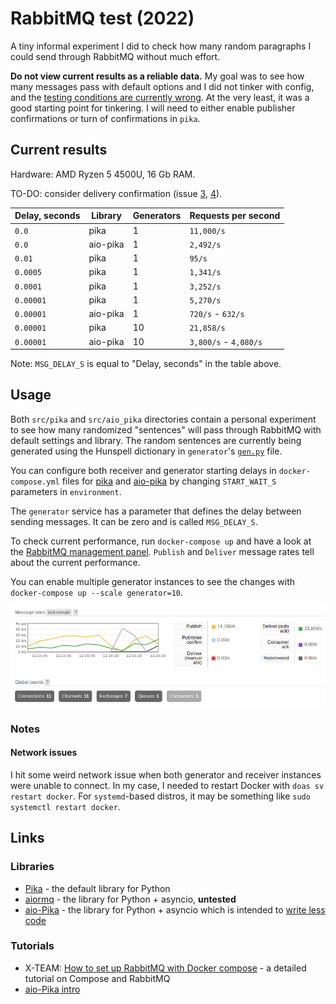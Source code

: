 # RabbitMQ test (2022)

A tiny informal experiment I did to check how many random paragraphs I could send through RabbitMQ
without much effort.

**Do not view current results as a reliable data.**
My goal was to see how many messages pass with default options and I did not tinker with config,
and the [testing conditions are currently wrong](https://github.com/mosquito/aio-pika/issues/460#issuecomment-1108919519).
At the very least, it was a good starting point for tinkering.
I will need to either enable publisher confirmations or turn of confirmations in `pika`.

## Current results

Hardware: AMD Ryzen 5 4500U, 16 Gb RAM.

TO-DO: consider delivery confirmation
(issue [3](https://github.com/6r1d/rabbitmq_speed_test/issues/3), [4](https://github.com/6r1d/rabbitmq_speed_test/issues/4)).

| Delay, seconds | Library  | Generators | Requests per second   |
|----------------|----------|------------|-----------------------|
| `0.0`          | pika     | 1          | `11,000/s`            |
| `0.0`          | aio-pika | 1          | `2,492/s`             |
| `0.01`         | pika     | 1          | `95/s`                |
| `0.0005`       | pika     | 1          | `1,341/s`             |
| `0.0001`       | pika     | 1          | `3,252/s`             |
| `0.00001`      | pika     | 1          | `5,270/s`             |
| `0.00001`      | aio-pika | 1          | `720/s` - `632/s`     |
| `0.00001`      | pika     | 10         | `21,858/s`            |
| `0.00001`      | aio-pika | 10         | `3,800/s` - `4,080/s` |

Note: `MSG_DELAY_S` is equal to "Delay, seconds" in the table above.

## Usage

Both `src/pika` and `src/aio_pika` directories contain a personal experiment to see how many randomized "sentences" will pass through RabbitMQ with default settings and library.
The random sentences are currently being generated using
the Hunspell dictionary in `generator`'s [`gen.py`](./src/common/hs_gen/gen.py) file.

You can configure both receiver and generator starting delays in `docker-compose.yml` files
for [pika](./src/pika/docker-compose.yml) and [aio-pika](./src/aio_pika/docker-compose.yml)
by changing `START_WAIT_S` parameters in `environment`.

The `generator` service has a parameter that defines the delay between sending messages.
It can be zero and is called `MSG_DELAY_S`.

To check current performance, run `docker-compose up` and have a look at the [RabbitMQ management panel](http://127.0.0.1:15672/).
`Publish` and `Deliver` message rates tell about the current performance.

You can enable multiple generator instances to see the changes with `docker-compose up --scale generator=10`.

![Multi-generator test result](./multigen_result.png)

### Notes

#### Network issues

I hit some weird network issue when both generator and receiver instances were unable to connect.
In my case, I needed to restart Docker with `doas sv restart docker`.
For `systemd`-based distros, it may be something like `sudo systemctl restart docker`.

## Links

### Libraries

* [Pika](https://pika.readthedocs.io/en/stable/index.html) - the default library for Python
* [aiormq](https://github.com/mosquito/aiormq) - the library for Python + asyncio, **untested**
* [aio-Pika](https://aio-pika.readthedocs.io/) - the library for Python + asyncio which is intended to [write less code](https://github.com/mosquito/aio-pika/issues/382)

### Tutorials

* X-TEAM: [How to set up RabbitMQ with Docker compose](https://x-team.com/blog/set-up-rabbitmq-with-docker-compose/) - a detailed tutorial on Compose and RabbitMQ
* [aio-Pika intro](https://aio-pika.readthedocs.io/en/latest/rabbitmq-tutorial/1-introduction.html)